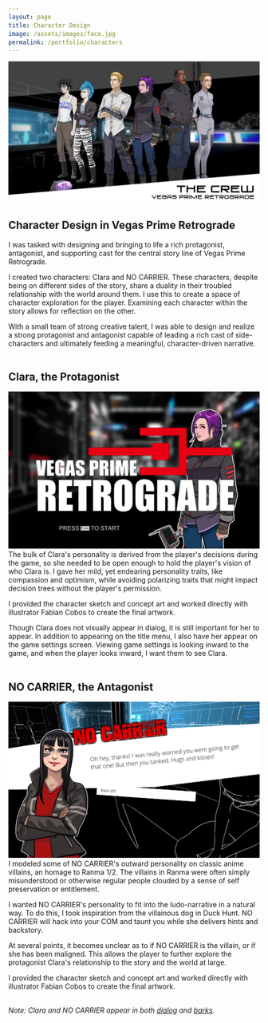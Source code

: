 ```yaml
---
layout: page
title: Character Design
image: /assets/images/face.jpg
permalink: /portfolio/characters
---
```


![image](/assets/images/downloads/group_shot.jpg)
## Character Design in Vegas Prime Retrograde

I was tasked with designing and bringing to life a rich protagonist, antagonist, and supporting cast for the central story line of Vegas Prime Retrograde. 

I created two characters: Clara and NO CARRIER. These characters, despite being on different sides of the story, share a duality in their troubled relationship with the world around them. I use this to create a space of character exploration for the player. Examining each character within the story allows for reflection on the other.

With a small team of strong creative talent, I was able to design and realize a strong protagonist and antagonist capable of leading a rich cast of side-characters and ultimately feeding a meaningful, character-driven narrative. 
<br/><br/>

## Clara, the Protagonist
<a href="/assets/images/downloads/vpr_title.jpg"><img src="/assets/images/downloads/vpr_title.jpg" alt="No Carrier" class="inline_floating_images"/></a>
The bulk of Clara's personality is derived from the player's decisions during the game, so she needed to be open enough to hold the player's vision of who Clara is. I gave her mild, yet endearing personality traits, like compassion and optimism, while avoiding polarizing traits that might impact decision trees without the player's permission.

I provided the character sketch and concept art and worked directly with illustrator Fabian Cobos to create the final artwork.

Though Clara does not visually appear in dialog, it is still important for her to appear. In addition to appearing on the title menu, I also have her appear on the game settings screen. Viewing game settings is looking inward to the game, and when the player looks inward, I want them to see Clara.
<br/><br/>

## NO CARRIER, the Antagonist
<a href="/portfolio/images/nocarrier/no_carrier_bark-web.jpg"><img src="/portfolio/images/nocarrier/no_carrier_bark-web.jpg" alt="No Carrier" class="inline_floating_images"/></a>
I modeled some of NO CARRIER's outward personality on classic anime villains, an homage to Ranma 1/2. The villains in Ranma were often simply misunderstood or otherwise regular people clouded by a sense of self preservation or entitlement.

I wanted NO CARRIER's personality to fit into the ludo-narrative in a natural way. To do this, I took inspiration from the villainous dog in Duck Hunt. NO CARRIER will hack into your COM and taunt you while she delivers hints and backstory.

At several points, it becomes unclear as to if NO CARRIER is the villain, or if she has been maligned. This allows the player to further explore the protagonist Clara's relationship to the story and the world at large.

I provided the character sketch and concept art and worked directly with illustrator Fabian Cobos to create the final artwork.
<br/><br/>

<i>Note: Clara and NO CARRIER appear in both <a href="/portfolio/dialog">dialog</a> and <a href="/portfolio/barks">barks</a>.</i>